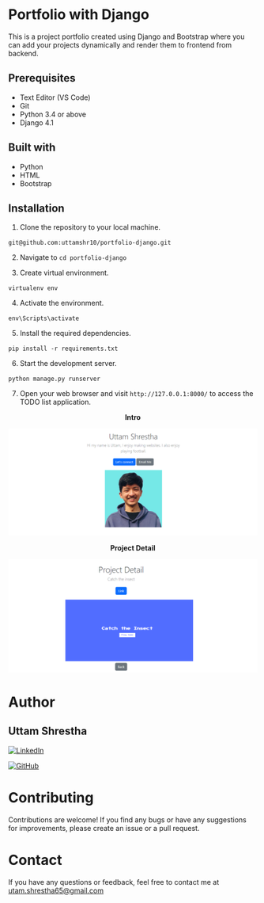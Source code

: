 # Portfolio with Django
This is a project portfolio created using Django and Bootstrap where you can add your projects dynamically and render them to frontend from backend.

## Prerequisites
- Text Editor (VS Code)
- Git
- Python 3.4 or above
- Django 4.1

## Built with
- Python
- HTML
- Bootstrap

## Installation

1. Clone the repository to your local machine.
```
git@github.com:uttamshr10/portfolio-django.git
```

2. Navigate to `cd portfolio-django`

3. Create virtual environment. 
```
virtualenv env
```

4. Activate the environment.
 ```
 env\Scripts\activate
 ```

5. Install the required dependencies.
``` 
pip install -r requirements.txt 
```

6. Start the development server.
```
python manage.py runserver
```

7. Open your web browser and visit `http://127.0.0.1:8000/` to access the TODO list application.

<p align="center"><b>Intro</b></p>

![Introduction](images/intro.png)

<p align="center"><b>Project Detail</b></p>

![Project Detail](images/project-detail.png)



# Author
## Uttam Shrestha
[![LinkedIn](https://img.shields.io/badge/-LinkedIn-blue?style=flat-square&logo=linkedin&logoColor=white)](https://www.linkedin.com/in/uttam-shrestha-b96032224/)
 
[![GitHub](https://img.shields.io/badge/GitHub-%23121011.svg?style=for-the-badge&logo=github&logoColor=white)](https://github.com/uttamshr10)



# Contributing

Contributions are welcome! If you find any bugs or have any suggestions for improvements, please create an issue or a pull request.

# Contact

If you have any questions or feedback, feel free to contact me at utam.shrestha65@gmail.com
